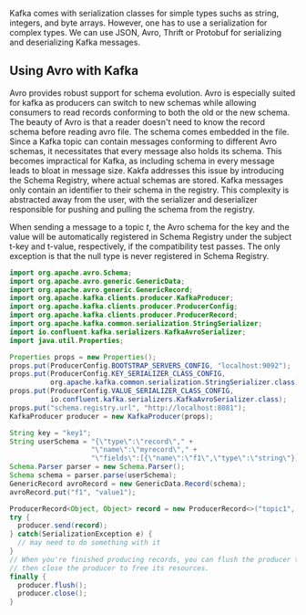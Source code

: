 Kafka comes with serialization classes for simple types suchs as string, integers, and byte arrays. However, one has to use a serialization for complex types.
We can use JSON, Avro, Thrift or Protobuf for serializing and deserializing Kafka messages.

## Using Avro with Kafka
Avro provides robust support for schema evolution. Avro is especially suited for kafka as producers can switch to new schemas while allowing consumers to read records
conforming to both the old or the new schema. The beauty of Avro is that a reader doesn't need to know the record schema before reading avro file. The schema comes embedded in the
file. Since a Kafka topic can contain messages conforming to different Avro schemas, it necessitates that every message also holds its schema. 
This becomes impractical for Kafka, as including schema in every message leads to bloat in message size. Kakfa addresses this issue by introducing the Schema Registry, where actual schemas are stored. 
Kafka messages only contain an identifier to their schema in the registry. 
This complexity is abstracted away from the user, with the serializer and deserializer responsible for pushing and pulling the schema from the registry.

When sending a message to a topic *t*, the Avro schema for the key and the value will be automatically registered in Schema Registry under the subject t-key and t-value, respectively, 
if the compatibility test passes. The only exception is that the null type is never registered in Schema Registry.

```java
import org.apache.avro.Schema;
import org.apache.avro.generic.GenericData;
import org.apache.avro.generic.GenericRecord;
import org.apache.kafka.clients.producer.KafkaProducer;
import org.apache.kafka.clients.producer.ProducerConfig;
import org.apache.kafka.clients.producer.ProducerRecord;
import org.apache.kafka.common.serialization.StringSerializer;
import io.confluent.kafka.serializers.KafkaAvroSerializer;
import java.util.Properties;

Properties props = new Properties();
props.put(ProducerConfig.BOOTSTRAP_SERVERS_CONFIG, "localhost:9092");
props.put(ProducerConfig.KEY_SERIALIZER_CLASS_CONFIG,
          org.apache.kafka.common.serialization.StringSerializer.class);
props.put(ProducerConfig.VALUE_SERIALIZER_CLASS_CONFIG,
          io.confluent.kafka.serializers.KafkaAvroSerializer.class);
props.put("schema.registry.url", "http://localhost:8081");
KafkaProducer producer = new KafkaProducer(props);

String key = "key1";
String userSchema = "{\"type\":\"record\"," +
                    "\"name\":\"myrecord\"," +
                    "\"fields\":[{\"name\":\"f1\",\"type\":\"string\"}]}";
Schema.Parser parser = new Schema.Parser();
Schema schema = parser.parse(userSchema);
GenericRecord avroRecord = new GenericData.Record(schema);
avroRecord.put("f1", "value1");

ProducerRecord<Object, Object> record = new ProducerRecord<>("topic1", key, avroRecord);
try {
  producer.send(record);
} catch(SerializationException e) {
  // may need to do something with it
}
// When you're finished producing records, you can flush the producer to ensure it has all been written to Kafka and
// then close the producer to free its resources.
finally {
  producer.flush();
  producer.close();
}
```
